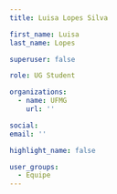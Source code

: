 ```yaml
---
title: Luisa Lopes Silva

first_name: Luisa
last_name: Lopes

superuser: false

role: UG Student

organizations:
  - name: UFMG
    url: ''

social:
email: ''

highlight_name: false

user_groups:
  - Equipe
---
```


